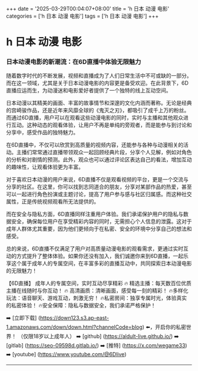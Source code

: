 +++
date = '2025-03-29T00:04:07+08:00'
title = 'h 日本 动漫 电影'
categories = ['h 日本 动漫 电影']
tags = ['h 日本 动漫 电影']
+++

# h 日本 动漫 电影

### 日本动漫电影的新潮流：在6D直播中体验无限魅力

随着数字时代的不断发展，视频和直播成为了人们日常生活中不可或缺的一部分。而在这一领域，尤其是关于日本动漫电影的内容更是备受欢迎。在此背景下，6D直播应运而生，为动漫迷和电影爱好者提供了一个独特的线上互动空间。

日本动漫以其精美的画面、丰富的故事情节和深邃的文化内涵而著称。无论是经典的宫崎骏作品，还是近年来风靡全球的《鬼灭之刃》，都吸引了成千上万的粉丝。而通过6D直播，用户可以在观看这些动漫电影的同时，实时与主播和其他观众进行互动。这种动态的观看体验，让用户不再是单纯的旁观者，而是能参与到讨论和分享中，感受作品的独特魅力。

在6D直播中，不仅可以欣赏到高质量的视频内容，还能参与各种与动漫相关的活动。主播们常常通过直播带领观众一起回顾经典片段，分享个人见解，例如对角色的分析和对剧情的预测。此外，观众也可以通过评论区表达自己的看法，增加互动的趣味性，让观看体验更为丰富。

对于喜欢日本动漫的用户来说，6D直播不仅是观看视频的平台，更是一个交流与分享的社区。在这里，你可以找到志同道合的朋友，分享对某部作品的热爱，甚至可以一起进行角色扮演或主题讨论，提高了用户参与感与社区归属感。而这种社交属性，正是传统视频观看所无法提供的。

而在安全与隐私方面，6D直播同样注重用户体验。我们承诺保护用户的隐私与数据安全，确保每位用户在享受精彩内容的同时，无需担心个人信息的泄露。这对于成年人群体尤其重要，因为他们更倾向于在私密、安全的环境中分享自己的想法和感受。

总的来说，6D直播不仅满足了用户对高质量动漫电影的观看需求，更通过实时互动的方式提升了整体体验。如果你还没有加入，我们诚邀你来到6D直播，一起乐享这个属于成年人的专属空间，在丰富多彩的直播互动中，共同探索日本动漫电影的无限魅力！

【6D直播】
成年人的专属空间，实时互动尽享精彩
🔥 精选主播：每天数百位优质主播在线随时与你互动！
🔥 高清画质：清晰画面，感受每一刻的精彩！
🔥多样化玩法：语音聊天、游戏互动，刺激无穷！
🔥私密房间：独享专属时光，体验真实的私密体验！
🔥安全保障：隐私与数据安全，我们承诺严格保护！

➡️ [立即下载] (https://down123.s3.ap-east-1.amazonaws.com/down/down.html?channelCode=blog) ⬅️，开启你的私密世界！
（仅限18岁以上成年人）
➡️ [github] (https://aldult-live.github.io/)
➡️ [gitlab] (https://seo-09598d.gitlab.io/)
➡️ [推特] (https://x.com/wegame33)
➡️ [youtube] (https://www.youtube.com/@6Dlive)

---
